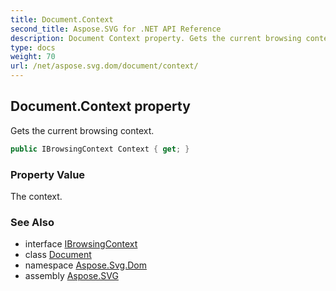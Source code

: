 ```yaml
---
title: Document.Context
second_title: Aspose.SVG for .NET API Reference
description: Document Context property. Gets the current browsing context
type: docs
weight: 70
url: /net/aspose.svg.dom/document/context/
---
```

## Document.Context property

Gets the current browsing context.

```csharp
public IBrowsingContext Context { get; }
```

### Property Value

The context.

### See Also

* interface [IBrowsingContext](../../ibrowsingcontext/)
* class [Document](../)
* namespace [Aspose.Svg.Dom](../../../aspose.svg.dom/)
* assembly [Aspose.SVG](../../../)
